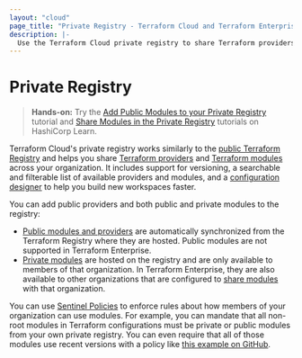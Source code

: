 ```yaml
---
layout: "cloud"
page_title: "Private Registry - Terraform Cloud and Terraform Enterprise"
description: |-
  Use the Terraform Cloud private registry to share Terraform providers and modules across your organization.
---
```


# Private Registry

> **Hands-on:** Try the [Add Public Modules to your Private Registry](https://learn.hashicorp.com/tutorials/terraform/module-private-registry-add?in=terraform/modules) tutorial and [Share Modules in the Private Registry](https://learn.hashicorp.com/tutorials/terraform/module-private-registry?in=terraform/modules) tutorials on HashiCorp Learn.

Terraform Cloud's private registry works similarly to the [public Terraform Registry](/docs/registry/index.html) and helps you share [Terraform providers](/docs/language/providers/index.html) and [Terraform modules](/docs/language/modules/index.html) across your organization. It includes support for versioning, a searchable and filterable list of available providers and modules, and a [configuration designer](/docs/cloud/registry/design.html) to help you build new workspaces faster.

You can add public providers and both public and private modules to the registry:

- [Public modules and providers](/docs/cloud/registry/add.html) are automatically synchronized from the Terraform Registry where they are hosted. Public modules are not supported in Terraform Enterprise.
- [Private modules](/docs/cloud/registry/publish.html) are hosted on the registry and are only available to members of that organization. In Terraform Enterprise, they are also available to other organizations that are configured to [share modules](/docs/enterprise/admin/module-sharing.html) with that organization.

You can use [Sentinel Policies](/docs/cloud/sentinel/index.html) to enforce rules about how members of your organization can use modules. For example, you can mandate that all non-root modules in Terraform configurations must be private or public modules from your own private registry. You can even require that all of those modules use recent versions with a policy like [this example on GitHub](https://github.com/hashicorp/terraform-guides/blob/master/governance/third-generation/cloud-agnostic/http-examples/use-recent-versions-from-pmr.sentinel).
